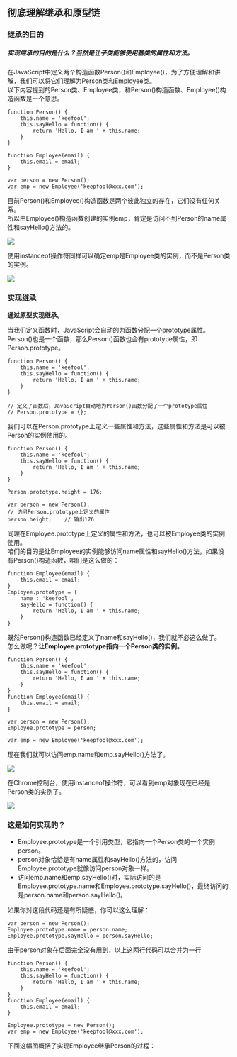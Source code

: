 ## 彻底理解继承和原型链

### 继承的目的

##### 实现继承的目的是什么？当然是让子类能够使用基类的属性和方法。

在JavaScript中定义两个构造函数Person\(\)和Employee\(\)，为了方便理解和讲解，我们可以将它们理解为Person类和Employee类。  
以下内容提到的Person类、Employee类，和Person\(\)构造函数、Employee\(\)构造函数是一个意思。

```
function Person() {
    this.name = 'keefool';
    this.sayHello = function() {
        return 'Hello, I am ' + this.name;
    }
}

function Employee(email) {
    this.email = email;
}

var person = new Person();
var emp = new Employee('keepfool@xxx.com');
```

目前Person\(\)和Employee\(\)构造函数是两个彼此独立的存在，它们没有任何关系。  
所以由Employee\(\)构造函数创建的实例emp，肯定是访问不到Person的name属性和sayHello\(\)方法的。

![](https://images2015.cnblogs.com/blog/341820/201606/341820-20160610071721402-246699741.png)

使用instanceof操作符同样可以确定emp是Employee类的实例，而不是Person类的实例。

![](https://images2015.cnblogs.com/blog/341820/201606/341820-20160610071722433-1387947998.png)

### 实现继承

**通过原型实现继承。**

当我们定义函数时，JavaScript会自动的为函数分配一个prototype属性。  
Person\(\)也是一个函数，那么Person\(\)函数也会有prototype属性，即Person.prototype。

```
function Person() {
    this.name = 'keefool';
    this.sayHello = function() {
        return 'Hello, I am ' + this.name;
    }
}    

// 定义了函数后，JavaScript自动地为Person()函数分配了一个prototype属性
// Person.prototype = {};
```

我们可以在Person.prototype上定义一些属性和方法，这些属性和方法是可以被Person的实例使用的。

```
function Person() {
    this.name = 'keefool';
    this.sayHello = function() {
        return 'Hello, I am ' + this.name;
    }
}

Person.prototype.height = 176;

var person = new Person();
// 访问Person.prototype上定义的属性
person.height;    // 输出176
```

同理在Employee.prototype上定义的属性和方法，也可以被Employee类的实例使用。  
咱们的目的是让Employee的实例能够访问name属性和sayHello\(\)方法，如果没有Person\(\)构造函数，咱们是这么做的：

```
function Employee(email) {
    this.email = email;
}
Employee.prototype = {
    name : 'keefool',
    sayHello = function() {
        return 'Hello, I am ' + this.name;
    }
}
```

既然Person\(\)构造函数已经定义了name和sayHello\(\)，我们就不必这么做了。  
怎么做呢？**让Employee.prototype指向一个Person类的实例。**

```
function Person() {
    this.name = 'keefool';
    this.sayHello = function() {
        return 'Hello, I am ' + this.name;
    }
}
function Employee(email) {
    this.email = email;
}

var person = new Person(); 
Employee.prototype = person;

var emp = new Employee('keepfool@xxx.com');
```

现在我们就可以访问emp.name和emp.sayHello\(\)方法了。

![](https://images2015.cnblogs.com/blog/341820/201606/341820-20160610071723355-1789598776.png)

在Chrome控制台，使用instanceof操作符，可以看到emp对象现在已经是Person类的实例了。

![](https://images2015.cnblogs.com/blog/341820/201606/341820-20160610071724355-791458085.png)

### 这是如何实现的？

* Employee.prototype是一个引用类型，它指向一个Person类的一个实例person。
* person对象恰恰是有name属性和sayHello\(\)方法的，访问Employee.prototype就像访问person对象一样。
* 访问emp.name和emp.sayHello\(\)时，实际访问的是Employee.prototype.name和Employee.prototype.sayHello\(\)，最终访问的是person.name和person.sayHello\(\)。

如果你对这段代码还是有所疑惑，你可以这么理解：

```
var person = new Person();
Employee.prototype.name = person.name;
Employee.prototype.sayHello = person.sayHello;
```

由于person对象在后面完全没有用到，以上这两行代码可以合并为一行

```
function Person() {
    this.name = 'keefool';
    this.sayHello = function() {
        return 'Hello, I am ' + this.name;
    }
}
function Employee(email) {
    this.email = email;
}

Employee.prototype = new Person();
var emp = new Employee('keepfool@xxx.com');
```

下面这幅图概括了实现Employee继承Person的过程：



